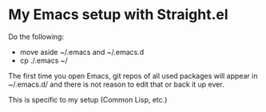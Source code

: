 # My Emacs setup with Straight.el

Do the following:

- move aside ~/.emacs and ~/.emacs.d
- cp ./.emacs ~/

The first time you open Emacs, git repos of all used packages will appear in ~/.emacs.d/ and there is not reason to edit that or back it up ever.

This is specific to my setup (Common Lisp, etc.)

